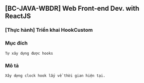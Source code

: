 ## [BC-JAVA-WBDR] Web Front-end Dev. with ReactJS

### [Thực hành] Triển khai HookCustom

### Mục đích

    Tự xây dựng được hooks

### Mô tả

    Xây dựng clock hook lấy về thời gian hiện tại.